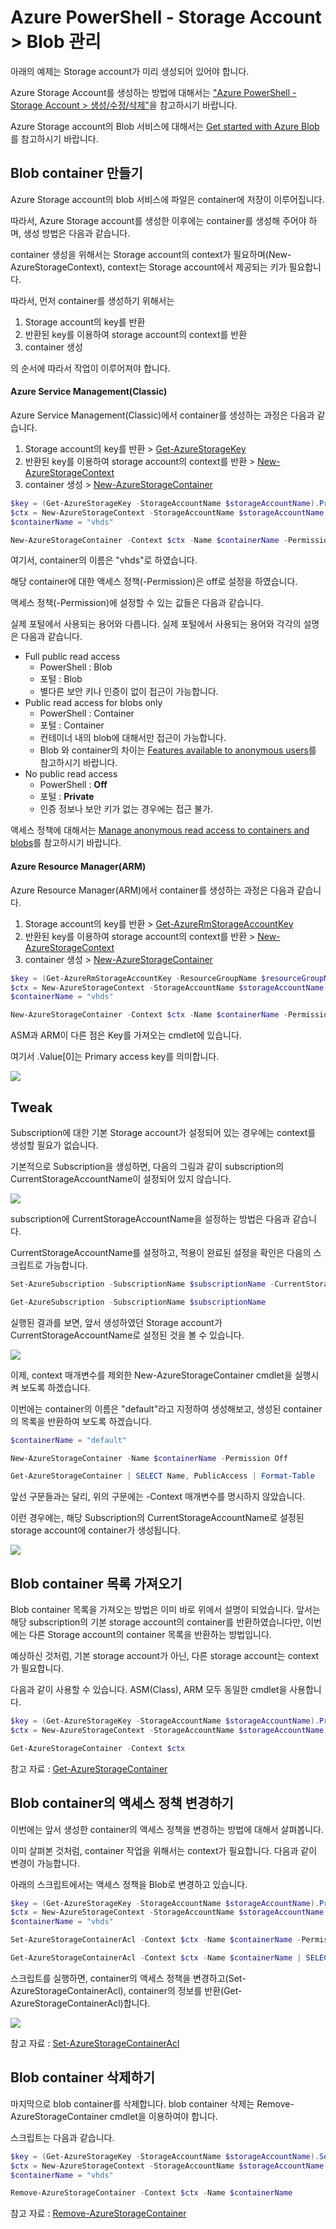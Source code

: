 # Azure PowerShell - Storage Account > Blob 관리

아래의 예제는 Storage account가 미리 생성되어 있어야 합니다.

Azure Storage Account를 생성하는 방법에 대해서는 ["Azure PowerShell - Storage Account > 생성/수정/삭제"](https://github.com/jiyongseong/AzureCommon/tree/master/powershell/azure/storage_account/0_basic)을 참고하시기 바랍니다.

Azure Storage account의 Blob 서비스에 대해서는 [Get started with Azure Blob](https://azure.microsoft.com/en-us/documentation/articles/storage-dotnet-how-to-use-blobs/)를 참고하시기 바랍니다.

## Blob container 만들기 

Azure Storage account의 blob 서비스에 파일은 container에 저장이 이루어집니다.

따라서, Azure Storage account를 생성한 이후에는 container를 생성해 주어야 하며, 생성 방법은 다음과 같습니다.

container 생성을 위해서는 Storage account의 context가 필요하며(New-AzureStorageContext), context는 Storage account에서 제공되는 키가 필요합니다. 

따라서, 먼저 container를 생성하기 위해서는

1. Storage account의 key를 반환
2. 반환된 key를 이용하여 storage account의 context를 반환
3. container 생성

의 순서에 따라서 작업이 이루어져야 합니다.

#### Azure Service Management(Classic)

Azure Service Management(Classic)에서 container를 생성하는 과정은 다음과 같습니다.

1. Storage account의 key를 반환 > [Get-AzureStorageKey](https://msdn.microsoft.com/en-us/library/azure/dn495235.aspx)
2. 반환된 key를 이용하여 storage account의 context를 반환 > [New-AzureStorageContext](https://msdn.microsoft.com/en-us/library/mt603703.aspx)
3. container 생성 > [New-AzureStorageContainer](https://msdn.microsoft.com/en-us/library/mt619462.aspx)

```powershell
$key = (Get-AzureStorageKey -StorageAccountName $storageAccountName).Primary 
$ctx = New-AzureStorageContext -StorageAccountName $storageAccountName -StorageAccountKey $key
$containerName = "vhds"

New-AzureStorageContainer -Context $ctx -Name $containerName -Permission Off 
```

여기서, container의 이름은 "vhds"로 하였습니다.

해당 container에 대한 액세스 정책(-Permission)은 off로 설정을 하였습니다.

액세스 정책(-Permission)에 설정할 수 있는 값들은 다음과 같습니다. 

실제 포털에서 사용되는 용어와 다릅니다. 실제 포털에서 사용되는 용어와 각각의 설명은 다음과 같습니다.

* Full public read access
  * PowerShell : Blob
  * 포털 : Blob
  * 별다른 보안 키나 인증이 없이 접근이 가능합니다.
* Public read access for blobs only
  * PowerShell : Container
  * 포털 : Container
  * 컨테이너 내의 blob에 대해서만 접근이 가능합니다. 
  * Blob 와 container의 차이는 [Features available to anonymous users](https://azure.microsoft.com/en-us/documentation/articles/storage-manage-access-to-resources/#features-available-to-anonymous-users)를 참고하시기 바랍니다.
* No public read access
  * PowerShell : __Off__
  * 포털 : __Private__
  * 인증 정보나 보안 키가 없는 경우에는 접근 불가.

액세스 정책에 대해서는 [Manage anonymous read access to containers and blobs](https://azure.microsoft.com/en-us/documentation/articles/storage-manage-access-to-resources/)를 참고하시기 바랍니다.

#### Azure Resource Manager(ARM)

Azure Resource Manager(ARM)에서 container를 생성하는 과정은 다음과 같습니다.

1. Storage account의 key를 반환 > [Get-AzureRmStorageAccountKey](https://msdn.microsoft.com/en-us/library/mt607145.aspx)
2. 반환된 key를 이용하여 storage account의 context를 반환 > [New-AzureStorageContext](https://msdn.microsoft.com/en-us/library/mt603703.aspx)
3. container 생성 > [New-AzureStorageContainer](https://msdn.microsoft.com/en-us/library/mt619462.aspx)

```powershell
$key = (Get-AzureRmStorageAccountKey -ResourceGroupName $resourceGroupName -Name $storageAccountName).Value[0]
$ctx = New-AzureStorageContext -StorageAccountName $storageAccountName -StorageAccountKey $key
$containerName = "vhds"

New-AzureStorageContainer -Context $ctx -Name $containerName -Permission Off 
```

ASM과 ARM이 다른 점은 Key를 가져오는 cmdlet에 있습니다.

여기서 .Value[0]는 Primary access key를 의미합니다.

![](https://jyseongfileshare.blob.core.windows.net/images/storage_account-08.png)


## Tweak

Subscription에 대한 기본 Storage account가 설정되어 있는 경우에는 context를 생성할 필요가 없습니다.

기본적으로  Subscription을 생성하면, 다음의 그림과 같이 subscription의 CurrentStorageAccountName이 설정되어 있지 않습니다.

![](https://jyseongfileshare.blob.core.windows.net/images/storage_account-04.png)

subscription에 CurrentStorageAccountName을 설정하는 방법은 다음과 같습니다.

CurrentStorageAccountName를 설정하고, 적용이 완료된 설정을 확인은 다음의 스크립트로 가능합니다.

```powershell
Set-AzureSubscription -SubscriptionName $subscriptionName -CurrentStorageAccountName $storageAccountName 

Get-AzureSubscription -SubscriptionName $subscriptionName 
```

실행된 결과를 보면, 앞서 생성하였던 Storage account가 CurrentStorageAccountName로 설정된 것을 볼 수 있습니다.

![](https://jyseongfileshare.blob.core.windows.net/images/storage_account-05.png)


이제, context 매개변수를 제외한 New-AzureStorageContainer cmdlet을 실행시켜 보도록 하겠습니다.

이번에는 container의 이름은 "default"라고 지정하여 생성해보고, 생성된 container의 목록을 반환하여 보도록 하겠습니다.

```powershell
$containerName = "default"

New-AzureStorageContainer -Name $containerName -Permission Off 

Get-AzureStorageContainer | SELECT Name, PublicAccess | Format-Table
```

앞선 구문들과는 달리, 위의 구문에는 -Context 매개변수를 명시하지 않았습니다.

이런 경우에는, 해당 Subscription의 CurrentStorageAccountName로 설정된 storage account에 container가 생성됩니다.

![](https://jyseongfileshare.blob.core.windows.net/images/storage_account-06.png)

## Blob container 목록 가져오기

Blob container 목록을 가져오는 방법은 이미 바로 위에서 설명이 되었습니다. 앞서는 해당 subscription의 기본 storage account의 container를 반환하였습니다만, 이번에는 다른 Storage account의 container 목록을 반환하는 방법입니다.

예상하신 것처럼, 기본 storage account가 아닌, 다른 storage account는 context가 필요합니다.

다음과 같이 사용할 수 있습니다. ASM(Class), ARM 모두 동일한 cmdlet을 사용합니다.

```powershell
$key = (Get-AzureStorageKey -StorageAccountName $storageAccountName).Primary 
$ctx = New-AzureStorageContext -StorageAccountName $storageAccountName -StorageAccountKey $key

Get-AzureStorageContainer -Context $ctx 
```

참고 자료 : [Get-AzureStorageContainer](https://msdn.microsoft.com/en-us/library/mt603628.aspx)

## Blob container의 액세스 정책 변경하기

이번에는 앞서 생성한 container의 액세스 정책을 변경하는 방법에 대해서 살펴봅니다.

이미 살펴본 것처럼, container 작업을 위해서는 context가 필요합니다. 다음과 같이 변경이 가능합니다.

아래의 스크립트에서는 액세스 정책을 Blob로 변경하고 있습니다.

```powershell
$key = (Get-AzureStorageKey -StorageAccountName $storageAccountName).Primary 
$ctx = New-AzureStorageContext -StorageAccountName $storageAccountName -StorageAccountKey $key
$containerName = "vhds"

Set-AzureStorageContainerAcl -Context $ctx -Name $containerName -Permission Blob

Get-AzureStorageContainerAcl -Context $ctx -Name $containerName | SELECT Name, PublicAccess
```

스크립트를 실행하면, container의 액세스 정책을 변경하고(Set-AzureStorageContainerAcl), container의 정보를 반환(Get-AzureStorageContainerAcl)합니다.

![](https://jyseongfileshare.blob.core.windows.net/images/storage_account-07.png)

참고 자료 : [Set-AzureStorageContainerAcl](https://msdn.microsoft.com/en-us/library/mt603534.aspx)

## Blob container 삭제하기

마지막으로 blob container를 삭제합니다. blob container 삭제는 Remove-AzureStorageContainer cmdlet을 이용하여야 합니다.

스크립트는 다음과 같습니다.

```powershell
$key = (Get-AzureStorageKey -StorageAccountName $storageAccountName).Secondary 
$ctx = New-AzureStorageContext -StorageAccountName $storageAccountName -StorageAccountKey $key
$containerName = "vhds"

Remove-AzureStorageContainer -Context $ctx -Name $containerName
```

참고 자료 : [Remove-AzureStorageContainer](https://msdn.microsoft.com/en-us/library/dn806389.aspx)